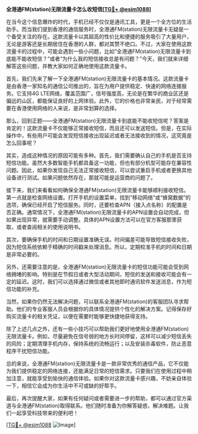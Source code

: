 **全港通FM(station)无限流量卡怎么收短信[[TG💪+ @esim1088](https://t.me/s/esim1088)]**

在当今这个信息爆炸的时代，手机已经不仅仅是通讯工具，更是一个全方位的生活助手。而当我们提到香港的通信服务时，全港通FM(station)无限流量卡无疑是一个备受关注的存在。这款流量卡以其超高的性价比和便捷的服务吸引了大量用户，无论是游客还是长期居住在香港的人群，都对其赞不绝口。不过，大家在使用这款流量卡的过程中，可能会遇到一些小问题，比如“全港通FM(station)无限流量卡到底能不能收短信？”或者“为什么我的短信接收总是有问题？”今天，我们就来详细解答这些问题，并教大家如何正确地使用这款流量卡。

首先，我们先来了解一下全港通FM(station)无限流量卡的基本情况。这款流量卡是由香港一家知名的通信公司推出的，旨在为用户提供稳定、快速的网络连接服务。它支持4G LTE网络，覆盖范围广，信号强度高，无论是在繁华的商业区还是偏远的山区，都能保证良好的上网体验。此外，它的价格也非常亲民，对于经常需要在香港使用网络的人来说，是非常划算的选择。

那么，回到正题——全港通FM(station)无限流量卡到底能不能收短信呢？答案是肯定的！这款流量卡不仅能够正常接收短信，而且还可以发送短信。但是，在实际操作中，有些用户可能会发现短信接收出现延迟或者无法接收到的情况，这究竟是怎么回事呢？

其实，造成这种情况的原因可能有多种。首先，我们需要确认自己的手机是否支持短信功能。虽然大多数智能手机都具备这一功能，但也有部分机型可能存在兼容性问题。因此，如果你发现自己无法正常接收短信，可以尝试重启手机或者更换其他设备进行测试。如果问题依然存在，那就可能是运营商的问题了。

接下来，我们来看看如何确保全港通FM(station)无限流量卡能够顺利接收短信。第一点就是检查网络设置。打开手机的设置菜单，找到“移动网络”或“蜂窝数据”的选项，确保已经开启了短信服务。同时，还要检查APN（接入点名称）的配置是否正确。通常情况下，全港通FM(station)无限流量卡的APN设置会自动完成，但如果出现异常，就需要手动调整。具体的APN设置方法可以在官方客服那里获取，或者查阅相关的使用说明书。

其次，要确保手机的时间和日期设置准确无误。时间偏差可能导致短信接收失败，因为短信系统依赖于精确的时间戳来处理消息。所以，定期校准手机的时间和日期是非常必要的。

另外，还需要注意的是，全港通FM(station)无限流量卡的短信功能可能会受到网络拥堵的影响。特别是在节假日或者大型活动期间，短信的发送和接收可能会有一定的延迟。这时，我们可以选择通过微信或者其他即时通讯软件发送消息，作为短信功能的补充。

当然，如果你仍然无法解决问题，可以联系全港通FM(station)的客服团队寻求帮助。他们的专业客服人员会根据你的具体情况提供个性化的解决方案。记得保存好购买流量卡的相关凭证，以便在需要时能够更快捷地获得支持。

除了上述几点之外，还有一些小技巧可以帮助我们更好地使用全港通FM(station)无限流量卡。例如，尽量避免在信号弱的地方长时间停留，这样可以减少短信丢失的风险；定期清理手机内存，保持系统的流畅运行；以及安装杀毒软件，防止恶意程序干扰短信功能。

总的来说，全港通FM(station)无限流量卡是一款非常优秀的通信产品，它不仅能为我们提供稳定的网络连接，还能满足日常的短信需求。只要我们在使用过程中稍加注意，就能享受到愉快的通信体验。如果你对这款流量卡感兴趣，不妨亲自体验一下，相信它会成为你生活中不可或缺的好帮手。

最后，再次提醒大家，如果有任何疑问或者需要进一步的帮助，都可以通过官方渠道与全港通FM(station)取得联系。他们随时准备为你解答疑惑，解决难题。让我们一起享受科技带来的便利吧！

[[TG💪+ @esim1088](https://t.me/s/esim1088) ![Image](https://i.postimg.cc/4NQfJmqS/Snipaste-2025-05-13-00-14-12.png)]